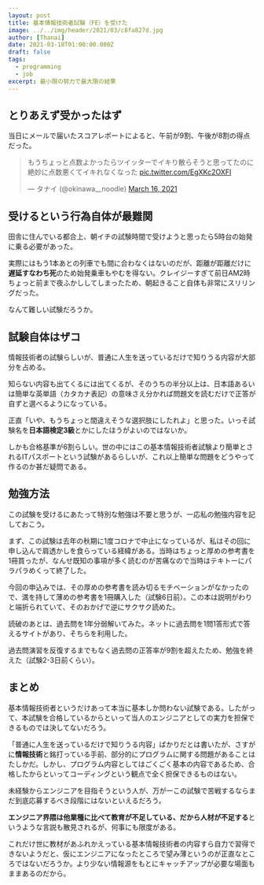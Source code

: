 ```yaml
---
layout: post
title: 基本情報技術者試験（FE）を受けた
image: ../../img/header/2021/03/c8fa827d.jpg
author: [Thanai]
date: 2021-03-18T01:00:00.000Z
draft: false
tags:
  - programming
  - job
excerpt: 最小限の努力で最大限の結果
---
```


## とりあえず受かったはず

当日にメールで届いたスコアレポートによると、午前が9割、午後が8割の得点だった。

<blockquote class="twitter-tweet"><p lang="ja" dir="ltr">もうちょっと点数よかったらツイッターでイキり散らそうと思ってたのに絶妙に点数悪くてイキれなくなった <a href="https://t.co/EgXKc2OXFI">pic.twitter.com/EgXKc2OXFI</a></p>&mdash; タナイ (@okinawa__noodle) <a href="https://twitter.com/okinawa__noodle/status/1371689602214338562?ref_src=twsrc%5Etfw">March 16, 2021</a></blockquote>

## 受けるという行為自体が最難関

田舎に住んでいる都合上、朝イチの試験時間で受けようと思ったら5時台の始発に乗る必要があった。

実際にはもう1本あとの列車でも間に合わなくはないのだが、距離が距離だけに**遅延すなわち死**のため始発乗車もやむを得ない。クレイジーすぎて前日AM2時ちょっと前まで夜ふかししてしまったため、朝起きること自体も非常にスリリングだった。

なんて難しい試験だろうか。

## 試験自体はザコ

情報技術者の試験らしいが、普通に人生を送っているだけで知りうる内容が大部分を占める。

知らない内容も出てくるには出てくるが、そのうちの半分以上は、日本語あるいは簡単な英単語（カタカナ表記）の意味さえ分かれば問題文を読むだけで正答が自ずと選べるようになっている。

正直「いや、もうちょっと間違えそうな選択肢にしたれよ」と思った。いっそ試験名を**日本語検定3級**とかにしたほうがよいのではないか。

しかも合格基準が6割らしい。世の中にはこの基本情報技術者試験より簡単とされるITパスポートという試験があるらしいが、これ以上簡単な問題をどうやって作るのか甚だ疑問である。

## 勉強方法

この試験を受けるにあたって特別な勉強は不要と思うが、一応私の勉強内容を記しておこう。

まず、この試験は去年の秋期に1度コロナで中止になっているが、私はその回に申し込んで肩透かしを食らっている経緯がある。当時はちょっと厚めの参考書を1冊買ったが、なんせ既知の事項が多く読むのが苦痛なので当時はテキトーにパラパラめくって終了した。

今回の申込みでは、その厚めの参考書を読み切るモチベーションがなかったので、満を持して薄めの参考書を1冊購入した（試験6日前）。この本は説明がわりと端折られていて、そのおかげで逆にサクサク読めた。

読破のあとは、過去問を1年分弱解いてみた。ネットに過去問を1問1答形式で答えるサイトがあり、そちらを利用した。

過去問演習を反復するまでもなく過去問の正答率が9割を超えたため、勉強を終えた（試験2-3日前くらい）。

## まとめ

基本情報技術者というだけあって本当に基本しか問わない試験である。したがって、本試験を合格しているからといって当人のエンジニアとしての実力を担保できるものでは決してないだろう。

「普通に人生を送っているだけで知りうる内容」ばかりだとは書いたが、さすがに**情報技術**と銘打っている手前、部分的にプログラムに関する問題があることはたしかだ。しかし、プログラム内容としてはごくごく基本の内容であるため、合格したからといってコーディングという観点で全く担保できるものはない。

未経験からエンジニアを目指そうという人が、万が一この試験で苦戦するならまだ到底応募するべき段階にはないといえるだろう。

**エンジニア界隈は他業種に比べて教育が不足している、だから人材が不足する**というような言説も散見されるが、何事にも限度がある。

これだけ世に教材があふれかえっている基本情報技術者の内容すら自力で習得できないようだと、仮にエンジニアになったところで望み薄というのが正直なところではないだろうか。より少ない情報源をもとにキャッチアップが必要な場面もままあるのだから。
